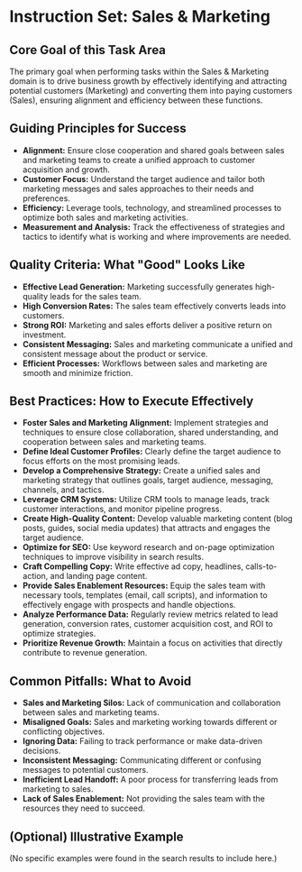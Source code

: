 # Instruction Set: Sales & Marketing

## Core Goal of this Task Area
The primary goal when performing tasks within the Sales & Marketing domain is to drive business growth by effectively identifying and attracting potential customers (Marketing) and converting them into paying customers (Sales), ensuring alignment and efficiency between these functions.

## Guiding Principles for Success
* **Alignment:** Ensure close cooperation and shared goals between sales and marketing teams to create a unified approach to customer acquisition and growth.
* **Customer Focus:** Understand the target audience and tailor both marketing messages and sales approaches to their needs and preferences.
* **Efficiency:** Leverage tools, technology, and streamlined processes to optimize both sales and marketing activities.
* **Measurement and Analysis:** Track the effectiveness of strategies and tactics to identify what is working and where improvements are needed.

## Quality Criteria: What "Good" Looks Like
* **Effective Lead Generation:** Marketing successfully generates high-quality leads for the sales team.
* **High Conversion Rates:** The sales team effectively converts leads into customers.
* **Strong ROI:** Marketing and sales efforts deliver a positive return on investment.
* **Consistent Messaging:** Sales and marketing communicate a unified and consistent message about the product or service.
* **Efficient Processes:** Workflows between sales and marketing are smooth and minimize friction.

## Best Practices: How to Execute Effectively
* **Foster Sales and Marketing Alignment:** Implement strategies and techniques to ensure close collaboration, shared understanding, and cooperation between sales and marketing teams.
* **Define Ideal Customer Profiles:** Clearly define the target audience to focus efforts on the most promising leads.
* **Develop a Comprehensive Strategy:** Create a unified sales and marketing strategy that outlines goals, target audience, messaging, channels, and tactics.
* **Leverage CRM Systems:** Utilize CRM tools to manage leads, track customer interactions, and monitor pipeline progress.
* **Create High-Quality Content:** Develop valuable marketing content (blog posts, guides, social media updates) that attracts and engages the target audience.
* **Optimize for SEO:** Use keyword research and on-page optimization techniques to improve visibility in search results.
* **Craft Compelling Copy:** Write effective ad copy, headlines, calls-to-action, and landing page content.
* **Provide Sales Enablement Resources:** Equip the sales team with necessary tools, templates (email, call scripts), and information to effectively engage with prospects and handle objections.
* **Analyze Performance Data:** Regularly review metrics related to lead generation, conversion rates, customer acquisition cost, and ROI to optimize strategies.
* **Prioritize Revenue Growth:** Maintain a focus on activities that directly contribute to revenue generation.

## Common Pitfalls: What to Avoid
* **Sales and Marketing Silos:** Lack of communication and collaboration between sales and marketing teams.
* **Misaligned Goals:** Sales and marketing working towards different or conflicting objectives.
* **Ignoring Data:** Failing to track performance or make data-driven decisions.
* **Inconsistent Messaging:** Communicating different or confusing messages to potential customers.
* **Inefficient Lead Handoff:** A poor process for transferring leads from marketing to sales.
* **Lack of Sales Enablement:** Not providing the sales team with the resources they need to succeed.

## (Optional) Illustrative Example
(No specific examples were found in the search results to include here.)
